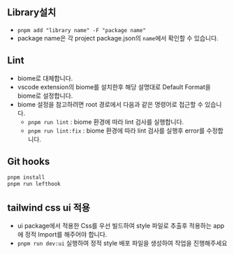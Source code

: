 ## Library설치

- `pnpm add "library name" -F "package name"`
-  package name은 각 project package.json의 `name`에서 확인할 수 있습니다.

## Lint
- biome로 대체합니다. 
- vscode extension의 biome를 설치한후 해당 설명대로 Default Format을 biome로 설정합니다.
- biome 설정을 참고하려면 root 경로에서 다음과 같은 명령어로 접근할 수 있습니다. 
    - `pnpm run lint` : biome 환경에 따라 lint 검사를 실행합니다.
    - `pnpm run lint:fix` : biome 환경에 따라 lint 검사를 실행후 error를 수정합니다.


## Git hooks
```bash
pnpm install
pnpm run lefthook
```

## tailwind css ui 적용
- ui package에서 적용한 Css를 우선 빌드하여 style 파일로 추출후 적용하는 app에 정적 Import를 해주어야 합니다.
- `pnpm run dev:ui` 실행하여 정적 style 배포 파일을 생성하여 작업을 진행해주세요